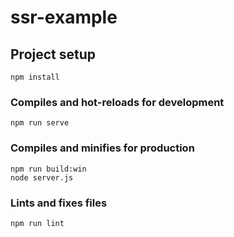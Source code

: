# ssr-example

## Project setup
```
npm install
```

### Compiles and hot-reloads for development
```
npm run serve
```

### Compiles and minifies for production
```
npm run build:win
node server.js
```

### Lints and fixes files
```
npm run lint
```
